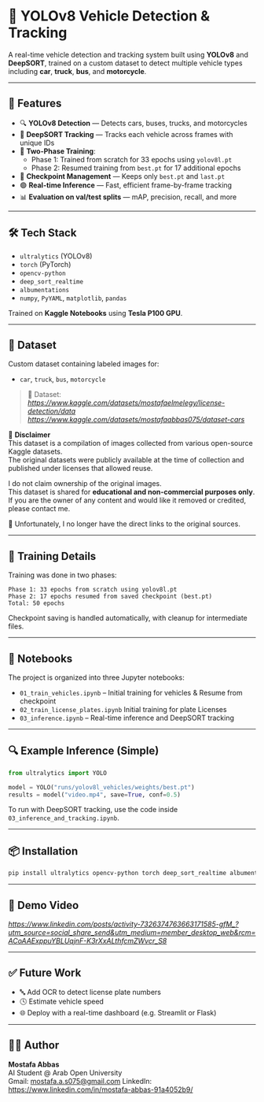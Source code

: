 # 🚗 YOLOv8 Vehicle Detection & Tracking

A real-time vehicle detection and tracking system built using **YOLOv8** and **DeepSORT**, trained on a custom dataset to detect multiple vehicle types including **car**, **truck**, **bus**, and **motorcycle**.

---

## 📌 Features

- 🔍 **YOLOv8 Detection** — Detects cars, buses, trucks, and motorcycles
- 🔁 **DeepSORT Tracking** — Tracks each vehicle across frames with unique IDs
- 🧠 **Two-Phase Training**:
  - Phase 1: Trained from scratch for 33 epochs using `yolov8l.pt`
  - Phase 2: Resumed training from `best.pt` for 17 additional epochs
- 💾 **Checkpoint Management** — Keeps only `best.pt` and `last.pt`
- 🟢 **Real-time Inference** — Fast, efficient frame-by-frame tracking
- 📊 **Evaluation on val/test splits** — mAP, precision, recall, and more

---

## 🛠️ Tech Stack

- `ultralytics` (YOLOv8)
- `torch` (PyTorch)
- `opencv-python`
- `deep_sort_realtime`
- `albumentations`
- `numpy`, `PyYAML`, `matplotlib`, `pandas`

Trained on **Kaggle Notebooks** using **Tesla P100 GPU**.

---

## 📂 Dataset

Custom dataset containing labeled images for:
- `car`, `truck`, `bus`, `motorcycle`

> 📁 Dataset: *https://www.kaggle.com/datasets/mostafaelmelegy/license-detection/data*  
> *https://www.kaggle.com/datasets/mostafaabbas075/dataset-cars*

📌 **Disclaimer**  
This dataset is a compilation of images collected from various open-source Kaggle datasets.  
The original datasets were publicly available at the time of collection and published under licenses that allowed reuse.  

I do not claim ownership of the original images.  
This dataset is shared for **educational and non-commercial purposes only**.  
If you are the owner of any content and would like it removed or credited, please contact me.

🔗 Unfortunately, I no longer have the direct links to the original sources.

---

## 🧠 Training Details

Training was done in two phases:

```text
Phase 1: 33 epochs from scratch using yolov8l.pt  
Phase 2: 17 epochs resumed from saved checkpoint (best.pt)  
Total: 50 epochs
```

Checkpoint saving is handled automatically, with cleanup for intermediate files.

---

## 🧾 Notebooks

The project is organized into three Jupyter notebooks:

- `01_train_vehicles.ipynb` – Initial training for vehicles & Resume from checkpoint 
- `02_train_license_plates.ipynb` Initial training for plate Licenses 
- `03_inference.ipynb` – Real-time inference and DeepSORT tracking

---

## 🔍 Example Inference (Simple)

```python
from ultralytics import YOLO

model = YOLO("runs/yolov8l_vehicles/weights/best.pt")
results = model("video.mp4", save=True, conf=0.5)
```

To run with DeepSORT tracking, use the code inside `03_inference_and_tracking.ipynb`.

---

## 📦 Installation

```bash
pip install ultralytics opencv-python torch deep_sort_realtime albumentations pyyaml pandas matplotlib
```

---

## 📸 Demo Video
*https://www.linkedin.com/posts/activity-7326374763663171585-gfM_?utm_source=social_share_send&utm_medium=member_desktop_web&rcm=ACoAAExppuYBLUqjnF-K3rXxALthfcmZWvcr_S8*

---

## ✅ Future Work

- 🔤 Add OCR to detect license plate numbers  
- 🕓 Estimate vehicle speed  
- 🌐 Deploy with a real-time dashboard (e.g. Streamlit or Flask)

---

## 👨‍💻 Author

**Mostafa Abbas**  
AI Student @ Arab Open University  
Gmail: mostafa.a.s075@gmail.com
LinkedIn: https://www.linkedin.com/in/mostafa-abbas-91a4052b9/
```
